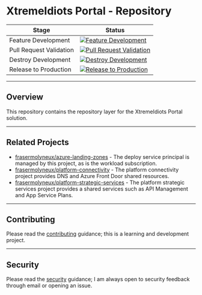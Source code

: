 # XtremeIdiots Portal - Repository

| Stage | Status |
| --- | --- |
| Feature Development | [![Feature Development](https://github.com/frasermolyneux/portal-repository/actions/workflows/feature-development.yml/badge.svg?branch=main)](https://github.com/frasermolyneux/portal-repository/actions/workflows/feature-development.yml) |
| Pull Request Validation | [![Pull Request Validation](https://github.com/frasermolyneux/portal-repository/actions/workflows/pull-request-validation.yml/badge.svg)](https://github.com/frasermolyneux/portal-repository/actions/workflows/pull-request-validation.yml) |
| Destroy Development | [![Destroy Development](https://github.com/frasermolyneux/portal-repository/actions/workflows/destroy-development.yml/badge.svg)](https://github.com/frasermolyneux/portal-repository/actions/workflows/destroy-development.yml) |
| Release to Production | [![Release to Production](https://github.com/frasermolyneux/portal-repository/actions/workflows/release-to-production.yml/badge.svg?branch=main)](https://github.com/frasermolyneux/portal-repository/actions/workflows/release-to-production.yml) |

---

## Overview

This repository contains the repository layer for the XtremeIdiots Portal solution.

---

## Related Projects

* [frasermolyneux/azure-landing-zones](https://github.com/frasermolyneux/azure-landing-zones) - The deploy service principal is managed by this project, as is the workload subscription.
* [frasermolyneux/platform-connectivity](https://github.com/frasermolyneux/platform-connectivity) - The platform connectivity project provides DNS and Azure Front Door shared resources.
* [frasermolyneux/platform-strategic-services](https://github.com/frasermolyneux/platform-strategic-services) - The platform strategic services project provides a shared services such as API Management and App Service Plans.

---

## Contributing

Please read the [contributing](CONTRIBUTING.md) guidance; this is a learning and development project.

---

## Security

Please read the [security](SECURITY.md) guidance; I am always open to security feedback through email or opening an issue.
